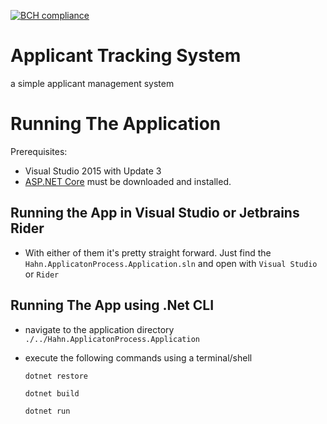 [![BCH compliance](https://bettercodehub.com/edge/badge/devmanzur/ApplicantTrackingSystem?branch=master)](https://bettercodehub.com/)


# Applicant Tracking System
a simple applicant management system

# Running The Application
Prerequisites:
- Visual Studio 2015 with Update 3
- [ASP.NET Core](https://dotnet.microsoft.com/download) must be downloaded and installed.

## Running the App in Visual Studio or Jetbrains Rider
- With either of them it's pretty straight forward. Just find the `Hahn.ApplicatonProcess.Application.sln` and open with `Visual Studio` or `Rider`

## Running The App using .Net CLI
- navigate to the application directory `./../Hahn.ApplicatonProcess.Application`
- execute the following commands using a terminal/shell
  
  ```shell
  dotnet restore
  ```
  ```shell
  dotnet build
  ```
  ```shell
  dotnet run
  ```
